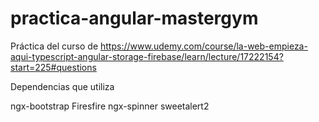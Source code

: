 # practica-angular-mastergym
Práctica del curso de https://www.udemy.com/course/la-web-empieza-aqui-typescript-angular-storage-firebase/learn/lecture/17222154?start=225#questions


Dependencias que utiliza

ngx-bootstrap
Firesfire
ngx-spinner
sweetalert2

